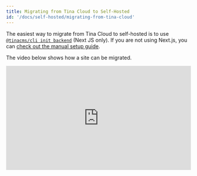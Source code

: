 ```yaml
---
title: Migrating from Tina Cloud to Self-Hosted
id: '/docs/self-hosted/migrating-from-tina-cloud'
---
```


The easiest way to migrate from Tina Cloud to self-hosted is to use [`@tinacms/cli init backend`](/docs/self-hosted/existing-site) (Next JS only). If you are not using Next.js, you can [check out the manual setup guide](/docs/self-hosted/manual-setup).

The video below shows how a site can be migrated.

<div style="position:relative;padding-top:56.25%;">
  <iframe width="560" frameborder="0" allowfullscreen
      style="position:absolute;top:0;left:0;width:100%;height:100%;" src="https://www.youtube.com/embed/djeKL6inGas" title="TinaCMS Branching Demo video" allow="accelerometer; autoplay; clipboard-write; encrypted-media; gyroscope; picture-in-picture; web-share">
  </iframe>
</div>
